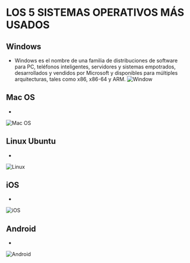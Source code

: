 # LOS 5 SISTEMAS OPERATIVOS MÁS USADOS  

## Windows
* Windows es el nombre de una familia de distribuciones de software para PC, teléfonos inteligentes, servidores y sistemas empotrados, desarrollados y vendidos por Microsoft y disponibles para múltiples arquitecturas, tales como x86, x86-64 y ARM.
![Window](https://www.hazhistoria.net/sites/default/files/field/image/windows-10-logo.png)
## Mac OS
* 
![Mac OS](https://images.vexels.com/media/users/3/140714/isolated/preview/1e292500381db7819a5f04534d2152d5-logo-de-mac-os-by-vexels.png)
## Linux Ubuntu
* 
![Linux](https://www.silicon.es/wp-content/uploads/2016/10/linux-logo-2-684x500.png)
## iOS
* 
![iOS](https://upload.wikimedia.org/wikipedia/commons/4/45/IOS_14_Logo.png)
## Android
* 
![Android](https://i.blogs.es/2b63f8/androidze/450_1000.jpg)
